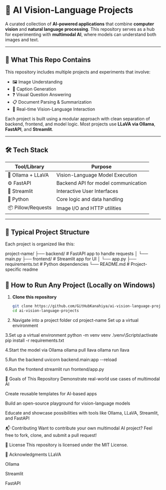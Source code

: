 # 🤖 AI Vision-Language Projects

A curated collection of **AI-powered applications** that combine **computer vision** and **natural language processing**. This repository serves as a hub for experimenting with **multimodal AI**, where models can understand both images and text.

---

## 📌 What This Repo Contains

This repository includes multiple projects and experiments that involve:

- 🖼️ Image Understanding  
- 📝 Caption Generation  
- ❓ Visual Question Answering  
- 📋 Document Parsing & Summarization  
- 🧠 Real-time Vision-Language Interaction  

Each project is built using a modular approach with clean separation of backend, frontend, and model logic. Most projects use **LLaVA via Ollama**, **FastAPI**, and **Streamlit**.

---

## 🛠 Tech Stack

| Tool/Library       | Purpose                                |
|--------------------|----------------------------------------|
| 🧠 Ollama + LLaVA   | Vision-Language Model Execution        |
| ⚙️ FastAPI          | Backend API for model communication    |
| 🎨 Streamlit        | Interactive User Interfaces            |
| 🐍 Python           | Core logic and data handling           |
| 📦 Pillow/Requests  | Image I/O and HTTP utilities           |

---

## 📂 Typical Project Structure

Each project is organized like this:

project-name/
├── backend/ # FastAPI app to handle requests
│ └── main.py
├── frontend/ # Streamlit app for UI
│ └── app.py
├── requirements.txt # Python dependencies
└── README.md # Project-specific readme


## 🚀 How to Run Any Project (Locally on Windows)

1. **Clone this repository**
   ```bash
   git clone https://github.com/GitHubKanahiya/ai-vision-language-projects.git
   cd ai-vision-language-projects
   
2. Navigate into a project folder
   cd project-name
Set up a virtual environment



3.Set up a virtual environment
python -m venv venv
.\venv\Scripts\activate
pip install -r requirements.txt



4.Start the model via Ollama
ollama pull llava
ollama run llava

5.Run the backend
uvicorn backend.main:app --reload

6.Run the frontend
streamlit run frontend/app.py


🔭 Goals of This Repository
Demonstrate real-world use cases of multimodal AI

Create reusable templates for AI-based apps

Build an open-source playground for vision-language models

Educate and showcase possibilities with tools like Ollama, LLaVA, Streamlit, and FastAPI

📬 Contributing
Want to contribute your own multimodal AI project?
Feel free to fork, clone, and submit a pull request!

📖 License
This repository is licensed under the MIT License.

🙌 Acknowledgments
LLaVA

Ollama

Streamlit

FastAPI













